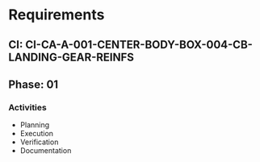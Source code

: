 # Requirements

## CI: CI-CA-A-001-CENTER-BODY-BOX-004-CB-LANDING-GEAR-REINFS
## Phase: 01

### Activities
- Planning
- Execution
- Verification
- Documentation
